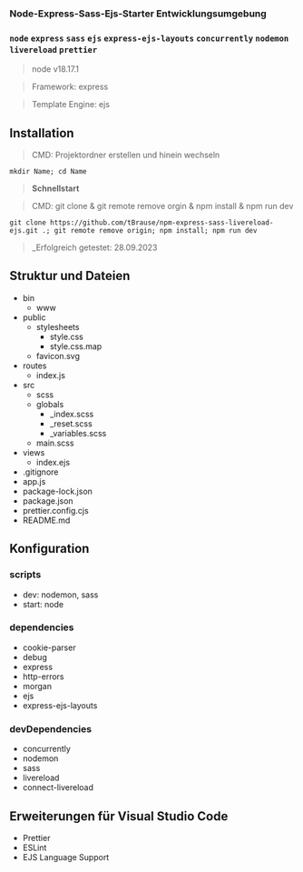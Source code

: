 ### Node-Express-Sass-Ejs-Starter Entwicklungsumgebung

### `node` `express` `sass` `ejs` `express-ejs-layouts` `concurrently` `nodemon` `livereload` `prettier`

> node v18.17.1

> Framework: express

> Template Engine: ejs

## Installation

> CMD: Projektordner erstellen und hinein wechseln

    mkdir Name; cd Name

> **Schnellstart**

> CMD: git clone & git remote remove orgin & npm install & npm run dev

    git clone https://github.com/tBrause/npm-express-sass-livereload-ejs.git .; git remote remove origin; npm install; npm run dev

> \_Erfolgreich getestet: 28.09.2023

## Struktur und Dateien

- bin
  - www
- public
  - stylesheets
    - style.css
    - style.css.map
  - favicon.svg
- routes
  - index.js
- src
  - scss
  - globals
    - \_index.scss
    - \_reset.scss
    - \_variables.scss
  - main.scss
- views
  - index.ejs
- .gitignore
- app.js
- package-lock.json
- package.json
- prettier.config.cjs
- README.md

## Konfiguration

### scripts

- dev: nodemon, sass
- start: node

### dependencies

- cookie-parser
- debug
- express
- http-errors
- morgan
- ejs
- express-ejs-layouts

### devDependencies

- concurrently
- nodemon
- sass
- livereload
- connect-livereload

## Erweiterungen für Visual Studio Code

- Prettier
- ESLint
- EJS Language Support
